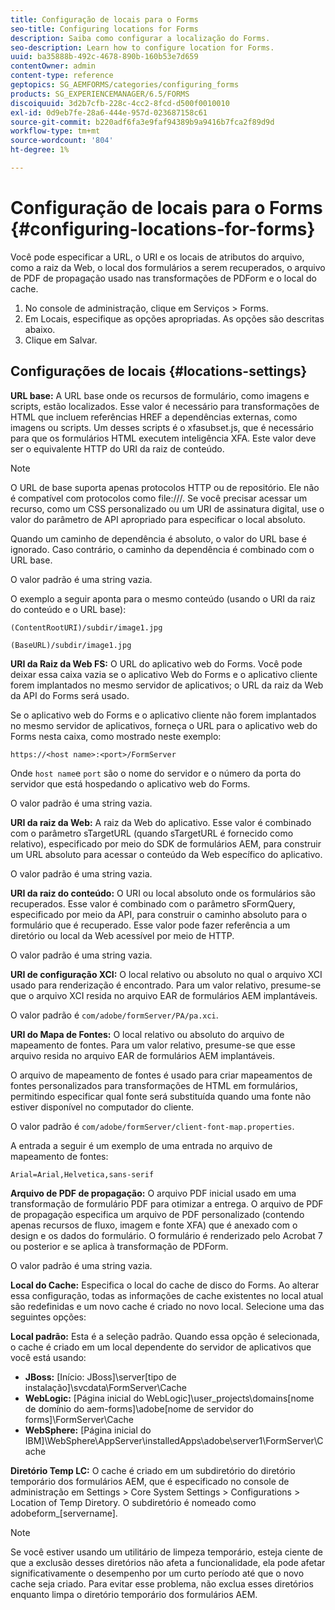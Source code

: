 ```yaml
---
title: Configuração de locais para o Forms
seo-title: Configuring locations for Forms
description: Saiba como configurar a localização do Forms.
seo-description: Learn how to configure location for Forms.
uuid: ba35888b-492c-4678-890b-160b53e7d659
contentOwner: admin
content-type: reference
geptopics: SG_AEMFORMS/categories/configuring_forms
products: SG_EXPERIENCEMANAGER/6.5/FORMS
discoiquuid: 3d2b7cfb-228c-4cc2-8fcd-d500f0010010
exl-id: 0d9eb7fe-28a6-444e-957d-023687158c61
source-git-commit: b220adf6fa3e9faf94389b9a9416b7fca2f89d9d
workflow-type: tm+mt
source-wordcount: '804'
ht-degree: 1%

---
```


# Configuração de locais para o Forms {#configuring-locations-for-forms}

Você pode especificar a URL, o URI e os locais de atributos do arquivo, como a raiz da Web, o local dos formulários a serem recuperados, o arquivo de PDF de propagação usado nas transformações de PDForm e o local do cache.

1. No console de administração, clique em Serviços > Forms.
1. Em Locais, especifique as opções apropriadas. As opções são descritas abaixo.
1. Clique em Salvar.

## Configurações de locais {#locations-settings}

**URL base:** A URL base onde os recursos de formulário, como imagens e scripts, estão localizados. Esse valor é necessário para transformações de HTML que incluem referências HREF a dependências externas, como imagens ou scripts. Um desses scripts é o xfasubset.js, que é necessário para que os formulários HTML executem inteligência XFA. Este valor deve ser o equivalente HTTP do URI da raiz de conteúdo.

>[!NOTE]
>
>O URL de base suporta apenas protocolos HTTP ou de repositório. Ele não é compatível com protocolos como file:///. Se você precisar acessar um recurso, como um CSS personalizado ou um URI de assinatura digital, use o valor do parâmetro de API apropriado para especificar o local absoluto.

Quando um caminho de dependência é absoluto, o valor do URL base é ignorado. Caso contrário, o caminho da dependência é combinado com o URL base.

O valor padrão é uma string vazia.

O exemplo a seguir aponta para o mesmo conteúdo (usando o URI da raiz do conteúdo e o URL base):

`(ContentRootURI)/subdir/image1.jpg`

`(BaseURL)/subdir/image1.jpg`

**URI da Raiz da Web FS:** O URL do aplicativo web do Forms. Você pode deixar essa caixa vazia se o aplicativo Web do Forms e o aplicativo cliente forem implantados no mesmo servidor de aplicativos; o URL da raiz da Web da API do Forms será usado.

Se o aplicativo web do Forms e o aplicativo cliente não forem implantados no mesmo servidor de aplicativos, forneça o URL para o aplicativo web do Forms nesta caixa, como mostrado neste exemplo:

`https://<host name>:<port>/FormServer`

Onde `host name`e `port` são o nome do servidor e o número da porta do servidor que está hospedando o aplicativo web do Forms.

O valor padrão é uma string vazia.

**URI da raiz da Web:** A raiz da Web do aplicativo. Esse valor é combinado com o parâmetro sTargetURL (quando sTargetURL é fornecido como relativo), especificado por meio do SDK de formulários AEM, para construir um URL absoluto para acessar o conteúdo da Web específico do aplicativo.

O valor padrão é uma string vazia.

**URI da raiz do conteúdo:** O URI ou local absoluto onde os formulários são recuperados. Esse valor é combinado com o parâmetro sFormQuery, especificado por meio da API, para construir o caminho absoluto para o formulário que é recuperado. Esse valor pode fazer referência a um diretório ou local da Web acessível por meio de HTTP.

O valor padrão é uma string vazia.

**URI de configuração XCI:** O local relativo ou absoluto no qual o arquivo XCI usado para renderização é encontrado. Para um valor relativo, presume-se que o arquivo XCI resida no arquivo EAR de formulários AEM implantáveis.

O valor padrão é `com/adobe/formServer/PA/pa.xci`.

**URI do Mapa de Fontes:** O local relativo ou absoluto do arquivo de mapeamento de fontes. Para um valor relativo, presume-se que esse arquivo resida no arquivo EAR de formulários AEM implantáveis.

O arquivo de mapeamento de fontes é usado para criar mapeamentos de fontes personalizados para transformações de HTML em formulários, permitindo especificar qual fonte será substituída quando uma fonte não estiver disponível no computador do cliente.

O valor padrão é `com/adobe/formServer/client-font-map.properties`.

A entrada a seguir é um exemplo de uma entrada no arquivo de mapeamento de fontes:

`Arial=Arial,Helvetica,sans-serif`

**Arquivo de PDF de propagação:** O arquivo PDF inicial usado em uma transformação de formulário PDF para otimizar a entrega. O arquivo de PDF de propagação especifica um arquivo de PDF personalizado (contendo apenas recursos de fluxo, imagem e fonte XFA) que é anexado com o design e os dados do formulário. O formulário é renderizado pelo Acrobat 7 ou posterior e se aplica à transformação de PDForm.

O valor padrão é uma string vazia.

**Local do Cache:** Especifica o local do cache de disco do Forms. Ao alterar essa configuração, todas as informações de cache existentes no local atual são redefinidas e um novo cache é criado no novo local. Selecione uma das seguintes opções:

**Local padrão:** Esta é a seleção padrão. Quando essa opção é selecionada, o cache é criado em um local dependente do servidor de aplicativos que você está usando:

* **JBoss:** [Início: JBoss]\server\[tipo de instalação]\svcdata\FormServer\Cache
* **WebLogic:** [Página inicial do WebLogic]\user_projects\domains\[nome de domínio do aem-forms]\adobe\[nome de servidor do forms]\FormServer\Cache
* **WebSphere:** [Página inicial do IBM]\WebSphere\AppServer\installedApps\adobe\server1\FormServer\Cache

**Diretório Temp LC:** O cache é criado em um subdiretório do diretório temporário dos formulários AEM, que é especificado no console de administração em Settings > Core System Settings > Configurations > Location of Temp Diretory. O subdiretório é nomeado como adobeform_[servername].

>[!NOTE]
>
>Se você estiver usando um utilitário de limpeza temporário, esteja ciente de que a exclusão desses diretórios não afeta a funcionalidade, ela pode afetar significativamente o desempenho por um curto período até que o novo cache seja criado. Para evitar esse problema, não exclua esses diretórios enquanto limpa o diretório temporário dos formulários AEM.
